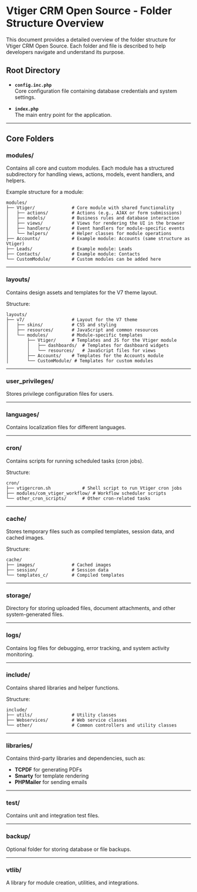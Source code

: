 # Vtiger CRM Open Source - Folder Structure Overview

This document provides a detailed overview of the folder structure for Vtiger CRM Open Source. Each folder and file is described to help developers navigate and understand its purpose.

## **Root Directory**

- **`config.inc.php`**  
  Core configuration file containing database credentials and system settings.

- **`index.php`**  
  The main entry point for the application.

---

## **Core Folders**

### **modules/**
Contains all core and custom modules. Each module has a structured subdirectory for handling views, actions, models, event handlers, and helpers.

Example structure for a module:
```
modules/
├── Vtiger/              # Core module with shared functionality
│   ├── actions/         # Actions (e.g., AJAX or form submissions)
│   ├── models/          # Business rules and database interaction
│   ├── views/           # Views for rendering the UI in the browser
│   ├── handlers/        # Event handlers for module-specific events
│   └── helpers/         # Helper classes for module operations
├── Accounts/            # Example module: Accounts (same structure as Vtiger)
├── Leads/               # Example module: Leads
├── Contacts/            # Example module: Contacts
└── CustomModule/        # Custom modules can be added here
```

---

### **layouts/**
Contains design assets and templates for the V7 theme layout.

Structure:
```
layouts/
├── v7/                  # Layout for the V7 theme
│   ├── skins/           # CSS and styling
│   ├── resources/       # JavaScript and common resources
│   └── modules/         # Module-specific templates
│       ├── Vtiger/      # Templates and JS for the Vtiger module
│       │   ├── dashboards/  # Templates for dashboard widgets
│       │   └── resources/   # JavaScript files for views
│       ├── Accounts/    # Templates for the Accounts module
│       └── CustomModule/ # Templates for custom modules
```

---

### **user_privileges/**
Stores privilege configuration files for users.

---

### **languages/**
Contains localization files for different languages.

---

### **cron/**
Contains scripts for running scheduled tasks (cron jobs).

Structure:
```
cron/
├── vtigercron.sh            # Shell script to run Vtiger cron jobs
├── modules/com_vtiger_workflow/ # Workflow scheduler scripts
└── other_cron_scripts/      # Other cron-related tasks
```

---

### **cache/**
Stores temporary files such as compiled templates, session data, and cached images.

Structure:
```
cache/
├── images/              # Cached images
├── session/             # Session data
└── templates_c/         # Compiled templates
```

---

### **storage/**
Directory for storing uploaded files, document attachments, and other system-generated files.

---

### **logs/**
Contains log files for debugging, error tracking, and system activity monitoring.

---

### **include/**
Contains shared libraries and helper functions.

Structure:
```
include/
├── utils/               # Utility classes
├── Webservices/         # Web service classes
└── other/               # Common controllers and utility classes
```

---

### **libraries/**
Contains third-party libraries and dependencies, such as:
- **TCPDF** for generating PDFs
- **Smarty** for template rendering
- **PHPMailer** for sending emails

---

### **test/**
Contains unit and integration test files.

---

### **backup/**
Optional folder for storing database or file backups.

---

### **vtlib/**
A library for module creation, utilities, and integrations.